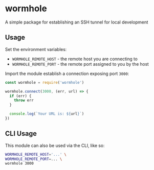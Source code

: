 # wormhole

A simple package for establishing an SSH tunnel for local development

## Usage

Set the environment variables:
  - `WORMHOLE_REMOTE_HOST` - the remote host you are connecting to
  - `WORMHOLE_REMOTE_PORT` - the remote port assigned to you by the host

Import the module establish a connection exposing port `3000`:

```js
const wormhole = require('wormhole')

wormhole.connect(3000, (err, url) => {
  if (err) {
    throw err
  }

  console.log(`Your URL is: ${url}`)
})
```

## CLI Usage

This module can also be used via the CLI, like so:

```bash
WORMHOLE_REMOTE_HOST='...' \
WORMHOLE_REMOTE_PORT=... \
wormhole 3000
```
